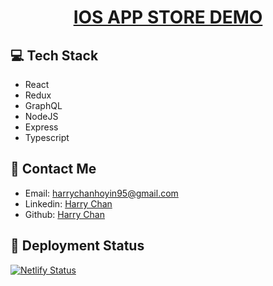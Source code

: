 <h1 align="center">
  <a href="https://ios-app-store-demo.netlify.app/">
    IOS APP STORE DEMO
  </a>
</h1>

## 💻 Tech Stack

- React
- Redux
- GraphQL
- NodeJS
- Express
- Typescript

## :email: Contact Me

- Email: [harrychanhoyin95@gmail.com](mailto:harrychanhoyin95@gmail.com)
- Linkedin: [Harry Chan](https://www.linkedin.com/in/harry-chan-045740b7/)
- Github: [Harry Chan](https://github.com/harrychanhoyin95)

## 💫 Deployment Status

[![Netlify Status](https://api.netlify.com/api/v1/badges/21a7364b-bd36-4668-bd2d-ec83c0dd4f7a/deploy-status)](https://app.netlify.com/sites/ios-app-store-demo/deploys)